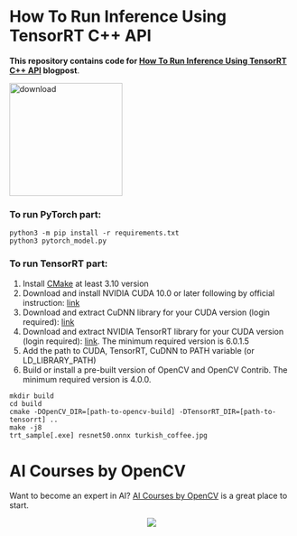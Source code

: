 # How To Run Inference Using TensorRT C++ API

**This repository contains code for [How To Run Inference Using TensorRT C++ API](https://learnopencv.com/how-to-run-inference-using-tensorrt-c-api/) blogpost**.

[<img src="https://learnopencv.com/wp-content/uploads/2022/07/download-button-e1657285155454.png" alt="download" width="200">](https://www.dropbox.com/sh/25lt4zpeww9mmbg/AAC4iNJsUSNoUa1JUprhIQTQa?dl=1)

### To run PyTorch part:
```shell script
python3 -m pip install -r requirements.txt
python3 pytorch_model.py
```

### To run TensorRT part:
1. Install [CMake](https://cmake.org/) at least 3.10 version
2. Download and install NVIDIA CUDA 10.0 or later following by official instruction: [link](https://developer.nvidia.com/cuda-10.0-download-archive)
3. Download and extract CuDNN library for your CUDA version (login required): [link](https://developer.nvidia.com/rdp/cudnn-download)
4. Download and extract NVIDIA TensorRT library for your CUDA version (login required): [link](https://developer.nvidia.com/nvidia-tensorrt-6x-download). The minimum required version is 6.0.1.5
5. Add the path to CUDA, TensorRT, CuDNN to PATH variable (or LD_LIBRARY_PATH)
6. Build or install a pre-built version of OpenCV and OpenCV Contrib. The minimum required version is 4.0.0.

```shell script
mkdir build
cd build
cmake -DOpenCV_DIR=[path-to-opencv-build] -DTensorRT_DIR=[path-to-tensorrt] ..
make -j8
trt_sample[.exe] resnet50.onnx turkish_coffee.jpg
```

# AI Courses by OpenCV

Want to become an expert in AI? [AI Courses by OpenCV](https://opencv.org/courses/) is a great place to start. 

<a href="https://opencv.org/courses/">
<p align="center"> 
<img src="https://learnopencv.com/wp-content/uploads/2023/01/AI-Courses-By-OpenCV-Github.png">
</p>
</a>
